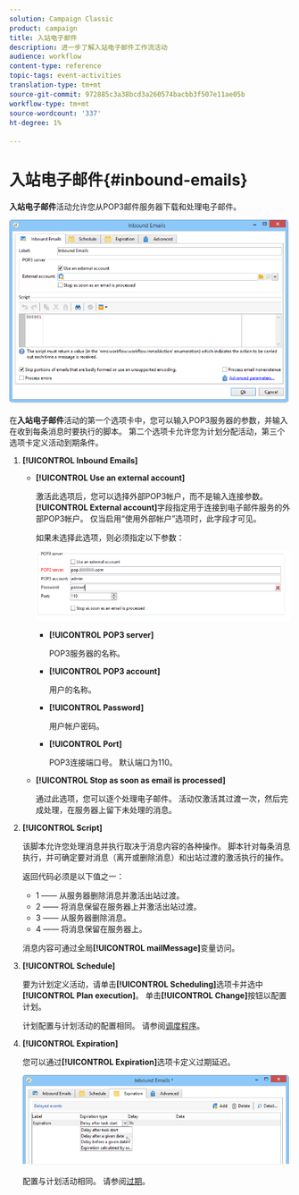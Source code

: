 ```yaml
---
solution: Campaign Classic
product: campaign
title: 入站电子邮件
description: 进一步了解入站电子邮件工作流活动
audience: workflow
content-type: reference
topic-tags: event-activities
translation-type: tm+mt
source-git-commit: 972885c3a38bcd3a260574bacbb3f507e11ae05b
workflow-type: tm+mt
source-wordcount: '337'
ht-degree: 1%

---
```



# 入站电子邮件{#inbound-emails}

**入站电子邮件**&#x200B;活动允许您从POP3邮件服务器下载和处理电子邮件。

![](assets/email_rec_edit_1.png)

在&#x200B;**入站电子邮件**&#x200B;活动的第一个选项卡中，您可以输入POP3服务器的参数，并输入在收到每条消息时要执行的脚本。 第二个选项卡允许您为计划分配活动，第三个选项卡定义活动到期条件。

1. **[!UICONTROL Inbound Emails]**

   * **[!UICONTROL Use an external account]**

      激活此选项后，您可以选择外部POP3帐户，而不是输入连接参数。 **[!UICONTROL External account]**&#x200B;字段指定用于连接到电子邮件服务的外部POP3帐户。 仅当启用“使用外部帐户”选项时，此字段才可见。

      如果未选择此选项，则必须指定以下参数：

      ![](assets/email_rec_edit_1b.png)

      * **[!UICONTROL POP3 server]**

         POP3服务器的名称。

      * **[!UICONTROL POP3 account]**

         用户的名称。

      * **[!UICONTROL Password]**

         用户帐户密码。

      * **[!UICONTROL Port]**

         POP3连接端口号。 默认端口为110。
   * **[!UICONTROL Stop as soon as email is processed]**

      通过此选项，您可以逐个处理电子邮件。 活动仅激活其过渡一次，然后完成处理，在服务器上留下未处理的消息。


1. **[!UICONTROL Script]**

   该脚本允许您处理消息并执行取决于消息内容的各种操作。 脚本针对每条消息执行，并可确定要对消息（离开或删除消息）和出站过渡的激活执行的操作。

   返回代码必须是以下值之一：

   * 1 —— 从服务器删除消息并激活出站过渡。
   * 2 —— 将消息保留在服务器上并激活出站过渡。
   * 3 —— 从服务器删除消息。
   * 4 —— 将消息保留在服务器上。

   消息内容可通过全局&#x200B;**[!UICONTROL mailMessage]**&#x200B;变量访问。

1. **[!UICONTROL Schedule]**

   要为计划定义活动，请单击&#x200B;**[!UICONTROL Scheduling]**&#x200B;选项卡并选中&#x200B;**[!UICONTROL Plan execution]**。 单击&#x200B;**[!UICONTROL Change]**&#x200B;按钮以配置计划。

   计划配置与计划活动的配置相同。 请参阅[调度程序](../../workflow/using/scheduler.md)。

1. **[!UICONTROL Expiration]**

   您可以通过&#x200B;**[!UICONTROL Expiration]**&#x200B;选项卡定义过期延迟。

   ![](assets/email_rec_edit_3.png)

   配置与计划活动相同。 请参阅[过期](../../workflow/using/defining-approvals.md)。

